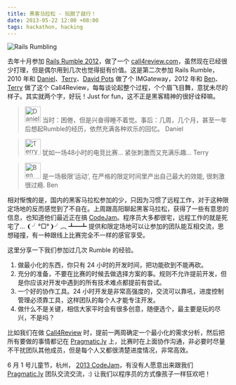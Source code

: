```yaml
---
title: 黑客马拉松 - 玩脱了就行！
date: 2013-05-22 12:00 +08:00
tags: hackathon, hacking
---
```


![Rails Rumbling](happy-hackathon/rumbling.jpg)

去年十月参加 [Rails Rumble 2012](http://railsrumble.com)，做了一个 [call4review.com](http://call4review.com)，虽然现在已经很少打理，但是偶尔用到几次也觉得挺有价值。这是第二次参加 Rails Rumble，2010 年和 [Daniel](http://lvguoning.com)、[Terry](http://terrytai.com)、[David Pots]() 做了个 IMGateway，2012 年和 [Ben](http://beenhero.com)、[Terry](http://terrytai.com) 做了这个 Call4Review，每每谈论起整个过程，个个眉飞目舞，意犹未尽的样子。其实就两个字，好玩！Just for fun，这不正是黑客精神的很好诠释嘛。

> <img alt="Daniel" height="36" src="https://secure.gravatar.com/avatar/b338e877fffff7a61d90a799c081c85b?size=72" width="36"> 当时：困倦，但是兴奋得睡不着觉。事后：几周，几个月，甚至一年后想起Rumble的经历，依然充满各种欢乐的回忆。
> Daniel

> <img alt="Terry" height="36" src="https://secure.gravatar.com/avatar/85a64fb3375926c0be5c75eccf40e853?size=72" width="36"> 犹如一场48小时的电竞比赛… 紧张刺激而又充满乐趣...
> Terry

> <img alt="Ben" height="36" src="https://secure.gravatar.com/avatar/e7ac2850f5cfb29baaf97625c7bd590c?size=72" width="36"> 是一场极限'运动', 在严格的限定时间里产出自己最大的效能, 很刺激很过瘾.
> Ben

相对惭愧的是，国内的黑客马拉松参加的少，只因为习惯了远程工作，对于这种限定场地的反而感觉到了不自在。上周跟高阳聊起黑客马拉松，获得了一些有意思的信息，也知道他们最近正在搞 [CodeJam](http://segmentfault.com/codejam-2013)。程序员大多都很宅，远程工作的就是死宅了... ❨╯°□°❩╯︵ ┻━┻ 提供和限定场地可以让参加的团队能互相交流，思想碰撞，有一种跟线上比赛完全不一样的感官享受。

这里分享一下我们参加过几次 Rumble 的经验。

1. 做最小化的东西，你只有 24 小时的开发时间，把功能砍到不能再砍。
2. 充分的准备，不要在比赛的时候去做选择方案的事。规则不允许提前开发，但是你应该对开发中遇到的所有技术难点都提前有尝试。
3. 一个好的协作工具。24 小时开发是非常高强度的，交流可以靠吼，进度控制管理必须靠工具，这样团队的每个人才能专注开发。
4. 做什么不是关键，相信大家平时会有很多创意，随便选个，最主要是玩的尽兴，不是吗？

比如我们在做 [Call4Review](http://call4review.com) 时，提前一两周确定一个最小化的需求分析，然后把所有要做的事情都记在 [Pragmatic.ly](https://pragmatic.ly) 上，比赛时在上面协作沟通，非必要时尽量不干扰团队其他成员，但是每个人又都很清楚进度情况，非常高效。

6 月 1 号儿童节，杭州， [2013 CodeJam](http://segmentfault.com/codejam-2013)，有没有人愿意出来跟我们 [Pragmatic.ly](https://pragmatic.ly) 团队交流交流，:) 让我们以程序员的方式像孩子一样狂欢吧！
